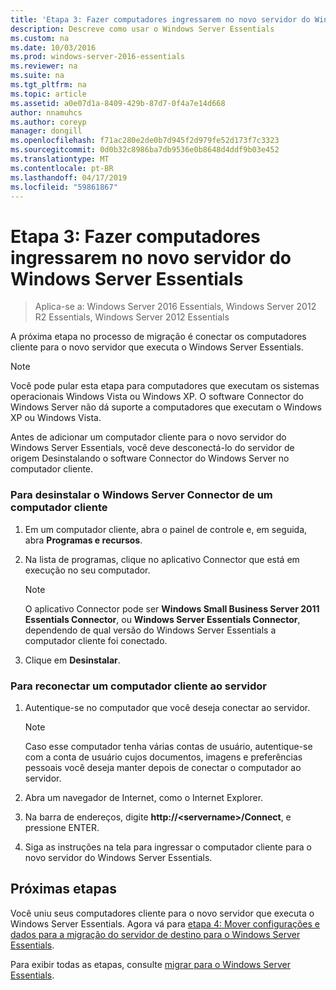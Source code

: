 ```yaml
---
title: 'Etapa 3: Fazer computadores ingressarem no novo servidor do Windows Server Essentials'
description: Descreve como usar o Windows Server Essentials
ms.custom: na
ms.date: 10/03/2016
ms.prod: windows-server-2016-essentials
ms.reviewer: na
ms.suite: na
ms.tgt_pltfrm: na
ms.topic: article
ms.assetid: a0e07d1a-8409-429b-87d7-0f4a7e14d668
author: nnamuhcs
ms.author: coreyp
manager: dongill
ms.openlocfilehash: f71ac280e2de0b7d945f2d979fe52d173f7c3323
ms.sourcegitcommit: 0d0b32c8986ba7db9536e0b8648d4ddf9b03e452
ms.translationtype: MT
ms.contentlocale: pt-BR
ms.lasthandoff: 04/17/2019
ms.locfileid: "59861867"
---
```

# <a name="step-3-join-computers-to-the-new-windows-server-essentials-server"></a>Etapa 3: Fazer computadores ingressarem no novo servidor do Windows Server Essentials

>Aplica-se a: Windows Server 2016 Essentials, Windows Server 2012 R2 Essentials, Windows Server 2012 Essentials

A próxima etapa no processo de migração é conectar os computadores cliente para o novo servidor que executa o Windows Server Essentials.  
  
> [!NOTE]
>  Você pode pular esta etapa para computadores que executam os sistemas operacionais Windows Vista ou Windows XP. O software Connector do Windows Server não dá suporte a computadores que executam o Windows XP ou Windows Vista.  
  
 Antes de adicionar um computador cliente para o novo servidor do Windows Server Essentials, você deve desconectá-lo do servidor de origem Desinstalando o software Connector do Windows Server no computador cliente.  
  
### <a name="to-uninstall-windows-server-connector-on-a-client-computer"></a>Para desinstalar o Windows Server Connector de um computador cliente  
  
1.  Em um computador cliente, abra o painel de controle e, em seguida, abra **Programas e recursos**.  
  
2.  Na lista de programas, clique no aplicativo Connector que está em execução no seu computador.  
  
    > [!NOTE]
    >  O aplicativo Connector pode ser **Windows Small Business Server 2011 Essentials Connector**, ou **Windows Server Essentials Connector**, dependendo de qual versão do Windows Server Essentials a computador cliente foi conectado.  
  
3.  Clique em **Desinstalar**.  
  
### <a name="to-reconnect-a-client-computer-to-the-server"></a>Para reconectar um computador cliente ao servidor  
  
1.  Autentique-se no computador que você deseja conectar ao servidor.  
  
    > [!NOTE]
    >  Caso esse computador tenha várias contas de usuário, autentique-se com a conta de usuário cujos documentos, imagens e preferências pessoais você deseja manter depois de conectar o computador ao servidor.  
  
2.  Abra um navegador de Internet, como o Internet Explorer.  
  
3.  Na barra de endereços, digite **http://<servername\>/Connect**, e pressione ENTER.  
  
4.  Siga as instruções na tela para ingressar o computador cliente para o novo servidor do Windows Server Essentials.  
  
## <a name="next-steps"></a>Próximas etapas  
 Você uniu seus computadores cliente para o novo servidor que executa o Windows Server Essentials. Agora vá para [etapa 4: Mover configurações e dados para a migração do servidor de destino para o Windows Server Essentials](Step-4--Move-settings-and-data-to-the-Destination-Server-for-Windows-Server-Essentials-migration.md).  
  

Para exibir todas as etapas, consulte [migrar para o Windows Server Essentials](Migrate-from-Previous-Versions-to-Windows-Server-Essentials-or-Windows-Server-Essentials-Experience.md).

